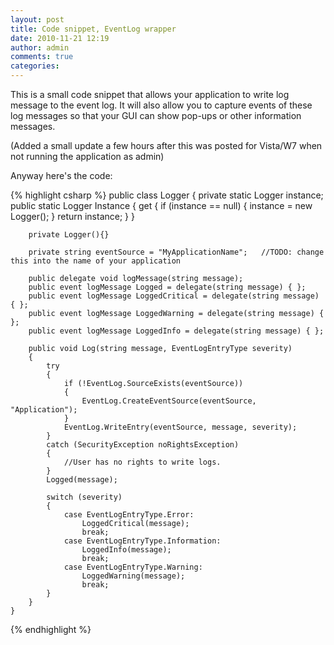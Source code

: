 ```yaml
---
layout: post
title: Code snippet, EventLog wrapper
date: 2010-11-21 12:19
author: admin
comments: true
categories:
---
```

This is a small code snippet that allows your application to write log message to the event log. It will also allow you to capture events of these log messages so that your GUI can show pop-ups or other information messages.


(Added a small update a few hours after this was posted for Vista/W7 when not running the application as admin)

Anyway here's the code:

{% highlight csharp %}
     public class Logger
    {
        private static Logger instance;
        public static Logger Instance 
        {
            get { if (instance == null) { instance = new Logger(); } return instance; }
        }

        private Logger(){}

        private string eventSource = "MyApplicationName";   //TODO: change this into the name of your application

        public delegate void logMessage(string message);
        public event logMessage Logged = delegate(string message) { };
        public event logMessage LoggedCritical = delegate(string message) { };
        public event logMessage LoggedWarning = delegate(string message) { };
        public event logMessage LoggedInfo = delegate(string message) { };

        public void Log(string message, EventLogEntryType severity)
        {
            try
            {
                if (!EventLog.SourceExists(eventSource))
                {
                    EventLog.CreateEventSource(eventSource, "Application");
                }
                EventLog.WriteEntry(eventSource, message, severity);
            }
            catch (SecurityException noRightsException)
            {
                //User has no rights to write logs.
            }
            Logged(message);

            switch (severity)
            {
                case EventLogEntryType.Error:
                    LoggedCritical(message);
                    break;
                case EventLogEntryType.Information:
                    LoggedInfo(message);
                    break;
                case EventLogEntryType.Warning:
                    LoggedWarning(message);
                    break;                
            }
        }
    }    
{% endhighlight %}
